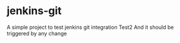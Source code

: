 # jenkins-git

A simple project to test jenkins git integration
Test2
And it should be triggered by any change
